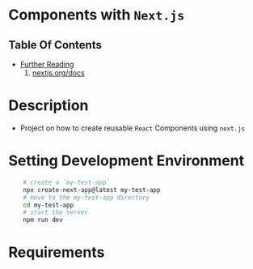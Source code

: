 # Components with `Next.js`

## Table Of Contents
- [Further Reading]()
    1. [nextjs.org/docs](https://nextjs.org/docs)

# Description
* Project on how to create reusable `React` Components using `next.js`
# Setting Development Environment
```sh
    # create a `my-test-app`
    npx create-next-app@latest my-test-app
    # move to the my-test-app directory
    cd my-test-app
    # start the server
    npm run dev
```


# Requirements
